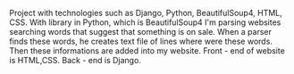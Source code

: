 Project with technologies such as Django, Python, BeautifulSoup4, HTML, CSS.
With library in Python, which is BeautifulSoup4 I'm parsing websites searching words that suggest that something is on sale. When a parser finds these words, he creates text file of lines where were these words. Then these informations are added into my website. 
Front - end of website is HTML,CSS.
Back - end is Django.
